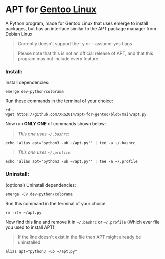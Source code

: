 # APT for [Gentoo Linux](https://gentoo.org/)
A Python program, made for Gentoo Linux that uses emerge to install packages, but has an interface similar to the APT package manager from Debian Linux

> Currently doesn't support the -y or --assume-yes flags

> Please note that this is not an official release of APT, and that this program may not include every feature

### Install:

Install dependencies:

```
emerge dev-python/colorama
```

Run these commands in the terminal of your choice:

```
cd ~
wget https://github.com/XRG2014/apt-for-gentoo/blob/main/apt.py
```

Now run **ONLY ONE** of commands shown below:

> _This one uses ```~/.bashrc```_:

```
echo 'alias apt="python3 -ub ~/apt.py"' | tee -a ~/.bashrc
```

> _This one uses ```~/.profile```_:

```
echo 'alias apt="python3 -ub ~/apt.py"' | tee -a ~/.profile
```

### Uninstall:

(optional) Uninstall dependencies:

```
emerge -Cv dev-python/colorama
```

Run this command in the terminal of your choice:

```
rm -rfv ~/apt.py
```

Now find this line and remove it in ```~/.bashrc``` or ```~/.profile``` (Which ever file you used to install APT):

> If the line doesn't exist in the file then APT might already be uninstalled

```
alias apt="python3 -ub ~/apt.py"
```
